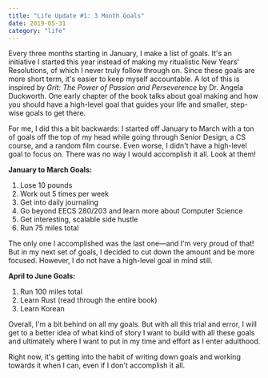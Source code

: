 ```yaml
---
title: "Life Update #1: 3 Month Goals"
date: 2019-05-31
category: "life"
---
```

Every three months starting in January, I make a list of goals. It's an initiative I started this year instead of making my ritualistic New Years' Resolutions, of which I never truly follow through on. Since these goals are more short term, it's easier to keep myself accountable. A lot of this is inspired by *Grit: The Power of Passion and Perseverence* by Dr. Angela Duckworth. One early chapter of the book talks about goal making and how you should have a high-level goal that guides your life and smaller, step-wise goals to get there. 

For me, I did this a bit backwards: I started off January to March with a ton of goals off the top of my head while going through Senior Design, a CS course, and a random film course. Even worse, I didn't have a high-level goal to focus on. There was no way I would accomplish it all. Look at them!

**January to March Goals:**  
1. Lose 10 pounds  
2. Work out 5 times per week  
3. Get into daily journaling  
4. Go beyond EECS 280/203 and learn more about Computer Science  
5. Get interesting, scalable side hustle  
6. Run 75 miles total

The only one I accomplished was the last one—and I'm very proud of that! But in my next set of goals, I decided to cut down the amount and be more focused. However, I do not have a high-level goal in mind still. 

**April to June Goals:**  
1. Run 100 miles total  
2. Learn Rust (read through the entire book)  
3. Learn Korean

Overall, I'm a bit behind on all my goals. But with all this trial and error, I will get to a better idea of what kind of story I want to build with all these goals and ultimately where I want to put in my time and effort as I enter adulthood. 

Right now, it's getting into the habit of writing down goals and working towards it when I can, even if I don't accomplish it all. 